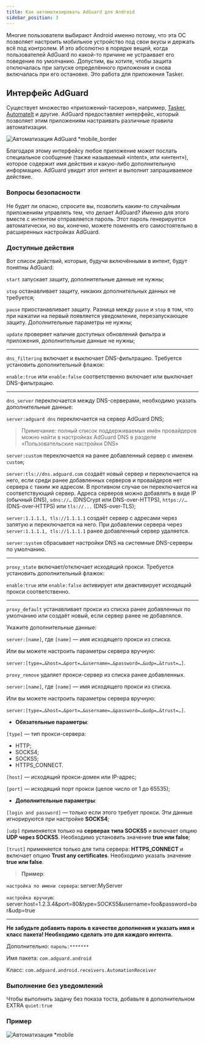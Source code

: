 ```yaml
---
title: Как автоматизировать AdGuard для Android
sidebar_position: 3
---
```


Многие пользователи выбирают Android именно потому, что эта ОС позволяет настроить мобильное устройство под свои вкусы и держать всё под контролем. И это абсолютно в порядке вещей, когда пользователей AdGuard по какой-то причине не устраивает его поведение по умолчанию. Допустим, вы хотите, чтобы защита отключалась при запуске определённого приложения и снова включалась при его остановке. Это работа для приложения Tasker.

## Интерфейс AdGuard

Существует множество «приложений-таскеров»‎, например, [Tasker](https://play.google.com/store/apps/details?id=net.dinglisch.android.taskerm&noprocess), [AutomateIt](https://play.google.com/store/apps/details?id=AutomateIt.mainPackage&noprocess) и другие. AdGuard предоставляет интерфейс, который позволяет этим приложениям настраивать различные правила автоматизации.

![Автоматизация AdGuard *mobile_border](https://cdn.adtidy.org/content/kb/ad_blocker/android/solving_problems/tasker/adgautomation.png)

Благодаря этому интерфейсу любое приложение может послать специальное сообщение (также называемый «‎intent», или «‎интент»), которое содержит имя действия и какую-либо дополнительную информацию. AdGuard увидит этот интент и выполнит запрашиваемое действие.

### Вопросы безопасности

Не будет ли опасно, спросите вы, позволить каким-то случайным приложениям управлять тем, что делает AdGuard? Именно для этого вместе с интентом отправляется пароль. Этот пароль генерируется автоматически, но вы, конечно, можете поменять его самостоятельно в расширенных настройках AdGuard.

### Доступные действия

Вот список действий, которые, будучи включёнными в интент, будут понятны AdGuard:


`start` запускает защиту, дополнительные данные не нужны;

`stop` останавливает защиту, никаких дополнительных данных не требуется;

`pause` приостанавливает защиту. Разница между `pause` и `stop` в том, что при нажатии на первый появляется уведомление, перезапускающее защиту. Дополнительные параметры не нужны;

`update` проверяет наличие доступных обновлений фильтра и приложения, дополнительные данные не нужны;

-----

`dns_filtering` включает и выключает DNS-фильтрацию. Требуется установить дополнительный флажок:

`enable:true` или `enable:false` соответственно включает или выключает DNS-фильтрацию.

-----

`dns_server` переключается между DNS-серверами, необходимо указать дополнительные данные:

 `server:adguard dns` переключается на сервер AdGuard DNS;
> Примечание: полный список поддерживаемых имён провайдеров можно найти в настройках AdGuard DNS в разделе «Пользовательские настройки DNS»

 `server:custom` переключается на ранее добавленный сервер с именем `custom`;

 `server:tls://dns.adguard.com` создаёт новый сервер и переключается на него, если среди ранее добавленных серверов и провайдеров нет сервера с таким же адресом. В противном случае он переключается на соответствующий сервер. Адреса серверов можно добавлять в виде IP (обычный DNS), `sdns://…` (DNSCrypt или DNS-over-HTTPS), `https://…` (DNS-over-HTTPS) или `tls://...` (DNS-over-TLS);

 `server:1.1.1.1, tls://1.1.1.1` создаёт сервер с адресами через запятую и переключается на него. При добавлении сервера через `server:1.1.1.1, tls://1.1.1.1` ранее добавленный сервер удаляется.

 `server:system` сбрасывает настройки DNS на системные DNS-серверы по умолчанию.

 -----



`proxy_state` включает/отключает исходящий прокси.  Требуется установить дополнительный флажок:

`enable:true` или `enable:false` активирует или деактивирует исходящий прокси соответственно.

-----


`proxy_default` устанавливает прокси из списка ранее добавленных по умолчанию или создаёт новый, если сервер ранее не добавлялся.

Укажите дополнительные данные:

`server:[name]`, где `[name]` — имя исходящего прокси из списка.

Или вы можете настроить параметры сервера вручную:

`server:[type=…&host=…&port=…&username=…&password=…&udp=…&trust=…]`.

`proxy_remove` удаляет прокси-сервер из списка ранее добавленных.

`server:[name]`, где `[name]` — имя исходящего прокси из списка.

Или вы можете настроить параметры сервера вручную:

`server:[type=…&host=…&port=…&username=…&password=…&udp=…&trust=…]`.

* **Обязательные параметры**:

`[type]` — тип прокси-сервера:
- HTTP;
- SOCKS4;
- SOCKS5;
- HTTPS_CONNECT.

`[host]` — исходящий прокси-домен или IP-адрес;

`[port]` — исходящий порт прокси (целое число от 1 до 65535);

* **Дополнительные параметры**:

 `[login and password]` — только если этого требует прокси. Эти данные игнорируются при настройке **SOCKS4**;

 `[udp]` применяется только на **серверах типа SOCKS5** и включает опцию **UDP через SOCKS5**. Необходимо установить значение **true или false**;

 `[trust]` применяется только для типа сервера: **HTTPS_CONNECT** и включает опцию **Trust any certificates**. Необходимо указать значение **true или false**.

 > **Пример**:

`настройка по имени сервера`: server:MyServer

 `настройка вручную`: server:host=1.2.3.4&port=80&type=SOCKS5&username=foo&password=bar&udp=true

-----

**Не забудьте добавить пароль в качестве дополнения и указать имя и класс пакета! Необходимо сделать это для каждого интента.**

Дополнительно: `пароль:*******`

Имя пакета: `com.adguard.android`

Класс: `com.adguard.android.receivers.AutomationReceiver`

### Выполнение без уведомлений

Чтобы выполнить задачу без показа тоста, добавьте в дополнительном EXTRA `quiet:true`

### Пример

![Автоматизация *mobile](https://cdn.adtidy.org/content/kb/ad_blocker/android/solving_problems/tasker/automation2.png)